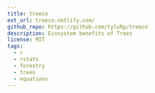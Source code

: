 ```yaml
---
title: treeco
ext_url: treeco.netlify.com/
github_repo: https://github.com/tyluRp/treeco
description: Ecosystem benefits of Trees
license: MIT
tags:
  - r
  - rstats
  - forestry
  - trees
  - equations
---
```

